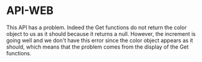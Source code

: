 # API-WEB

This API has a problem. Indeed the Get functions do not return the color object to us as it should because it returns a null. However, the increment is going well and we don't have this error since the color object appears as it should, which means that the problem comes from the display of the Get functions.

